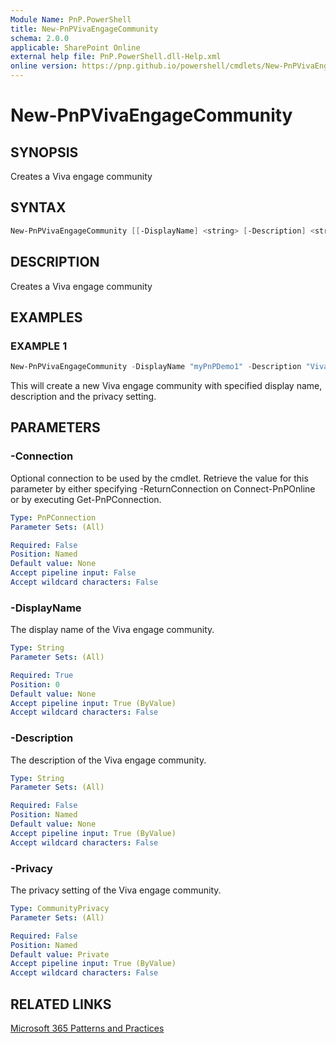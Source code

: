 ```yaml
---
Module Name: PnP.PowerShell
title: New-PnPVivaEngageCommunity
schema: 2.0.0
applicable: SharePoint Online
external help file: PnP.PowerShell.dll-Help.xml
online version: https://pnp.github.io/powershell/cmdlets/New-PnPVivaEngageCommunity.html
---
```

 
# New-PnPVivaEngageCommunity

## SYNOPSIS
Creates a Viva engage community

## SYNTAX

```powershell
New-PnPVivaEngageCommunity [[-DisplayName] <string> [-Description] <string> [-Privacy] <CommunityPrivacy>] [-Connection <PnPConnection>] 
```

## DESCRIPTION

Creates a Viva engage community

## EXAMPLES

### EXAMPLE 1
```powershell
New-PnPVivaEngageCommunity -DisplayName "myPnPDemo1" -Description "Viva engage community description" -Privacy Public
```

This will create a new Viva engage community with specified display name, description and the privacy setting.

## PARAMETERS

### -Connection
Optional connection to be used by the cmdlet. Retrieve the value for this parameter by either specifying -ReturnConnection on Connect-PnPOnline or by executing Get-PnPConnection.

```yaml
Type: PnPConnection
Parameter Sets: (All)

Required: False
Position: Named
Default value: None
Accept pipeline input: False
Accept wildcard characters: False
```

### -DisplayName
The display name of the Viva engage community.

```yaml
Type: String
Parameter Sets: (All)

Required: True
Position: 0
Default value: None
Accept pipeline input: True (ByValue)
Accept wildcard characters: False
```

### -Description
The description of the Viva engage community.

```yaml
Type: String
Parameter Sets: (All)

Required: False
Position: Named
Default value: None
Accept pipeline input: True (ByValue)
Accept wildcard characters: False
```

### -Privacy
The privacy setting of the Viva engage community.

```yaml
Type: CommunityPrivacy
Parameter Sets: (All)

Required: False
Position: Named
Default value: Private
Accept pipeline input: True (ByValue)
Accept wildcard characters: False
```

## RELATED LINKS

[Microsoft 365 Patterns and Practices](https://aka.ms/m365pnp)
